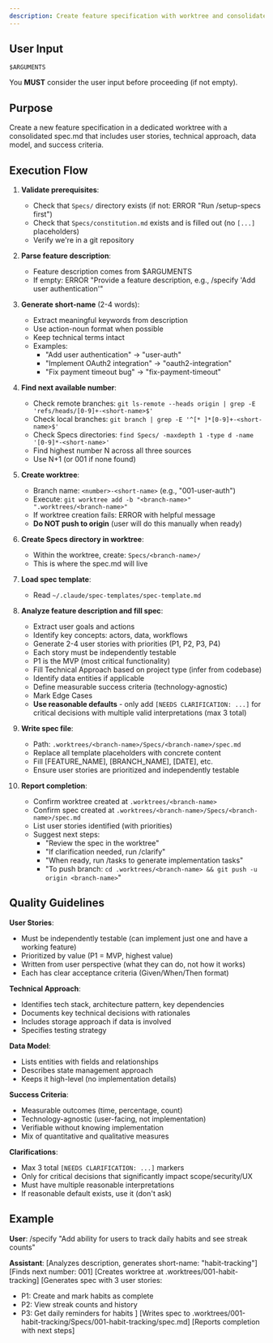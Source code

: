 ```yaml
---
description: Create feature specification with worktree and consolidated spec document
---
```


## User Input

```text
$ARGUMENTS
```

You **MUST** consider the user input before proceeding (if not empty).

## Purpose

Create a new feature specification in a dedicated worktree with a consolidated spec.md that includes user stories, technical approach, data model, and success criteria.

## Execution Flow

1. **Validate prerequisites**:
   - Check that `Specs/` directory exists (if not: ERROR "Run /setup-specs first")
   - Check that `Specs/constitution.md` exists and is filled out (no `[...]` placeholders)
   - Verify we're in a git repository

2. **Parse feature description**:
   - Feature description comes from $ARGUMENTS
   - If empty: ERROR "Provide a feature description, e.g., /specify 'Add user authentication'"

3. **Generate short-name** (2-4 words):
   - Extract meaningful keywords from description
   - Use action-noun format when possible
   - Keep technical terms intact
   - Examples:
     - "Add user authentication" → "user-auth"
     - "Implement OAuth2 integration" → "oauth2-integration"
     - "Fix payment timeout bug" → "fix-payment-timeout"

4. **Find next available number**:
   - Check remote branches: `git ls-remote --heads origin | grep -E 'refs/heads/[0-9]+-<short-name>$'`
   - Check local branches: `git branch | grep -E '^[* ]*[0-9]+-<short-name>$'`
   - Check Specs directories: `find Specs/ -maxdepth 1 -type d -name '[0-9]*-<short-name>'`
   - Find highest number N across all three sources
   - Use N+1 (or 001 if none found)

5. **Create worktree**:
   - Branch name: `<number>-<short-name>` (e.g., "001-user-auth")
   - Execute: `git worktree add -b "<branch-name>" ".worktrees/<branch-name>"`
   - If worktree creation fails: ERROR with helpful message
   - **Do NOT push to origin** (user will do this manually when ready)

6. **Create Specs directory in worktree**:
   - Within the worktree, create: `Specs/<branch-name>/`
   - This is where the spec.md will live

7. **Load spec template**:
   - Read `~/.claude/spec-templates/spec-template.md`

8. **Analyze feature description and fill spec**:
   - Extract user goals and actions
   - Identify key concepts: actors, data, workflows
   - Generate 2-4 user stories with priorities (P1, P2, P3, P4)
   - Each story must be independently testable
   - P1 is the MVP (most critical functionality)
   - Fill Technical Approach based on project type (infer from codebase)
   - Identify data entities if applicable
   - Define measurable success criteria (technology-agnostic)
   - Mark Edge Cases
   - **Use reasonable defaults** - only add `[NEEDS CLARIFICATION: ...]` for critical decisions with multiple valid interpretations (max 3 total)

9. **Write spec file**:
   - Path: `.worktrees/<branch-name>/Specs/<branch-name>/spec.md`
   - Replace all template placeholders with concrete content
   - Fill [FEATURE_NAME], [BRANCH_NAME], [DATE], etc.
   - Ensure user stories are prioritized and independently testable

10. **Report completion**:
    - Confirm worktree created at `.worktrees/<branch-name>`
    - Confirm spec created at `.worktrees/<branch-name>/Specs/<branch-name>/spec.md`
    - List user stories identified (with priorities)
    - Suggest next steps:
      - "Review the spec in the worktree"
      - "If clarification needed, run /clarify"
      - "When ready, run /tasks to generate implementation tasks"
      - "To push branch: `cd .worktrees/<branch-name> && git push -u origin <branch-name>`"

## Quality Guidelines

**User Stories**:
- Must be independently testable (can implement just one and have a working feature)
- Prioritized by value (P1 = MVP, highest value)
- Written from user perspective (what they can do, not how it works)
- Each has clear acceptance criteria (Given/When/Then format)

**Technical Approach**:
- Identifies tech stack, architecture pattern, key dependencies
- Documents key technical decisions with rationales
- Includes storage approach if data is involved
- Specifies testing strategy

**Data Model**:
- Lists entities with fields and relationships
- Describes state management approach
- Keeps it high-level (no implementation details)

**Success Criteria**:
- Measurable outcomes (time, percentage, count)
- Technology-agnostic (user-facing, not implementation)
- Verifiable without knowing implementation
- Mix of quantitative and qualitative measures

**Clarifications**:
- Max 3 total `[NEEDS CLARIFICATION: ...]` markers
- Only for critical decisions that significantly impact scope/security/UX
- Must have multiple reasonable interpretations
- If reasonable default exists, use it (don't ask)

## Example

**User**: /specify "Add ability for users to track daily habits and see streak counts"

**Assistant**:
[Analyzes description, generates short-name: "habit-tracking"]
[Finds next number: 001]
[Creates worktree at .worktrees/001-habit-tracking]
[Generates spec with 3 user stories:
  - P1: Create and mark habits as complete
  - P2: View streak counts and history
  - P3: Get daily reminders for habits
]
[Writes spec to .worktrees/001-habit-tracking/Specs/001-habit-tracking/spec.md]
[Reports completion with next steps]

